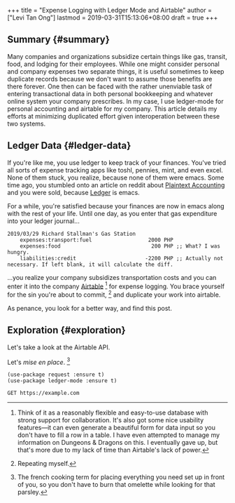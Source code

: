 +++
title = "Expense Logging with Ledger Mode and Airtable"
author = ["Levi Tan Ong"]
lastmod = 2019-03-31T15:13:06+08:00
draft = true
+++

## Summary {#summary}

Many companies and organizations subsidize certain things like gas, transit,
food, and lodging for their employees. While one might consider personal and
company expenses two separate things, it is useful sometimes to keep duplicate
records because we don't want to assume those benefits are there forever. One
then can be faced with the rather unenviable task of entering transactional data
in both personal bookkeeping and whatever online system your company prescribes.
In my case, I use ledger-mode for personal accounting and airtable for my
company. This article details my efforts at minimizing duplicated effort given
interoperation between these two systems.


## Ledger Data {#ledger-data}

If you're like me, you use ledger to keep track of your finances. You've tried
all sorts of expense tracking apps like toshl, pennies, mint, and even excel.
None of them stuck, you realize, because none of them were emacs. Some time ago,
you stumbled onto an article on reddit about [Plaintext Accounting](https://plaintextaccounting.org/) and you were
sold, because [Ledger](https://www.ledger-cli.org/) is emacs.

For a while, you're satisfied because your finances are now in emacs along with
the rest of your life. Until one day, as you enter that gas expenditure into
your ledger journal...

```ledger
2019/03/29 Richard Stallman's Gas Station
    expenses:transport:fuel                  2000 PHP
    expenses:food                             200 PHP ;; What? I was hungry.
    liabilities:credit                      -2200 PHP ;; Actually not necessary. If left blank, it will calculate the diff.
```

...you realize your company subsidizes transportation costs and you can enter it
into the company [Airtable](https://airtable.com)&nbsp;[^fn:1] for expense logging. You brace yourself
for the sin you're about to commit,&nbsp;[^fn:2] and duplicate your work into
airtable.

As penance, you look for a better way, and find this post.


## Exploration {#exploration}

Let's take a look at the Airtable API.

Let's _mise en place_.&nbsp;[^fn:3]

```emacs-lisp
(use-package request :ensure t)
(use-package ledger-mode :ensure t)
```

```restclient
GET https://example.com
```

[^fn:1]: Think of it as a reasonably flexible and easy-to-use database with strong support for collaboration. It's also got some nice usability features—it can even generate a beautiful form for data input so you don't have to fill a row in a table. I have even attempted to manage my information on Dungeons & Dragons on this. I eventually gave up, but that's more due to my lack of time than Airtable's lack of power.
[^fn:2]: Repeating myself.
[^fn:3]: The french cooking term for placing everything you need set up in front of you, so you don't have to burn that omelette while looking for that parsley.
